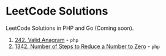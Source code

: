 # LeetCode Solutions

LeetCode Solutions in PHP and Go (Coming soon).

1. [242. Valid Anagram](https://github.com/ahmedmaazin/leet-solutions/blob/master/src/php/anagram.php) - `php`
2. [1342. Number of Steps to Reduce a Number to Zero](https://github.com/ahmedmaazin/leet-solutions/blob/master/src/php/numberofsteps.php) - `php`
